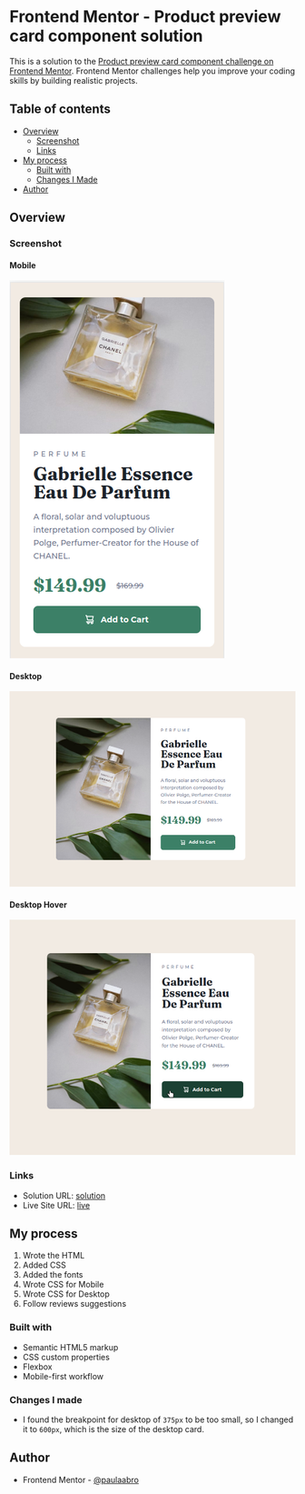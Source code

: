 # Frontend Mentor - Product preview card component solution

This is a solution to the [Product preview card component challenge on Frontend Mentor](https://www.frontendmentor.io/challenges/product-preview-card-component-GO7UmttRfa). Frontend Mentor challenges help you improve your coding skills by building realistic projects.

## Table of contents

- [Overview](#overview)
    - [Screenshot](#screenshot)
    - [Links](#links)
- [My process](#my-process)
    - [Built with](#built-with)
    - [Changes I Made](#changes-i-made)
- [Author](#author)

## Overview

### Screenshot

#### Mobile
![mobile](./readme-images/mobile.png)

#### Desktop
![desktop](./readme-images/desktop.png)

#### Desktop Hover
![desktop w/ hover](./readme-images/desktop-hover.png)

### Links

- Solution URL: [solution](https://www.frontendmentor.io/solutions/product-preview-card-component-w-flexbox-and-media-l0KYLNQFAv)
- Live Site URL: [live](https://001-product-preview-card-component.netlify.app)

## My process

1. Wrote the HTML
2. Added CSS
3. Added the fonts
4. Wrote CSS for Mobile
5. Wrote CSS for Desktop
6. Follow reviews suggestions

### Built with

- Semantic HTML5 markup
- CSS custom properties
- Flexbox
- Mobile-first workflow

### Changes I made

- I found the breakpoint for desktop of `375px` to be too small, so I changed it to `600px`, which is the size of the desktop card.

## Author

- Frontend Mentor - [@paulaabro](https://www.frontendmentor.io/profile/paulaabro)

